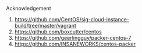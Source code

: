 Acknowledgement
1. https://github.com/CentOS/sig-cloud-instance-build/tree/master/vagrant
1. https://github.com/boxcutter/centos
1. https://github.com/geerlingguy/packer-centos-7
1. https://github.com/INSANEWORKS/centos-packer
